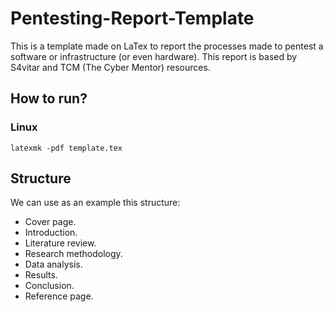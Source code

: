 # Pentesting-Report-Template

This is a template made on LaTex to report the processes made to pentest a software or infrastructure (or even hardware). This report is based by S4vitar and TCM (The Cyber Mentor) resources.

## How to run?

### Linux
```shell
latexmk -pdf template.tex
```

## Structure

We can use as an example this structure:
- Cover page.
- Introduction.
- Literature review.
- Research methodology.
- Data analysis.
- Results.
- Conclusion.
- Reference page.
